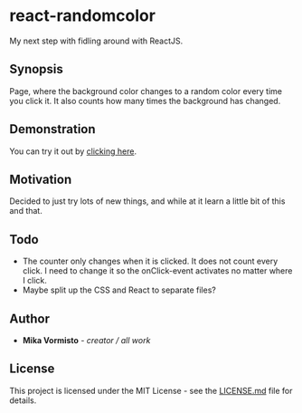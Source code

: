 # react-randomcolor
My next step with fidling around with ReactJS.

## Synopsis
Page, where the background color changes to a random color every time you click it. It also counts how many times the background has changed.

## Demonstration
You can try it out by [clicking here](https://mvormisto.github.io/react-randomcolor/RandomColor.html). 

## Motivation
Decided to just try lots of new things, and while at it learn a little bit of this and that.

## Todo
* The counter only changes when it is clicked. It does not count every click. I need to change it so the onClick-event activates no matter where I click.
* Maybe split up the CSS and React to separate files? 

## Author
* **Mika Vormisto** - *creator / all work*

## License
This project is licensed under the MIT License - see the [LICENSE.md](LICENSE.md) file for details.